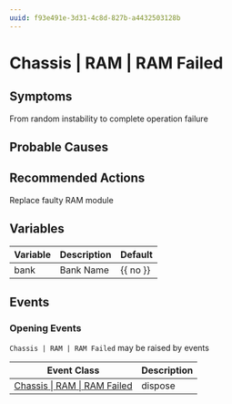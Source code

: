 ```yaml
---
uuid: f93e491e-3d31-4c8d-827b-a4432503128b
---
```

# Chassis | RAM | RAM Failed

## Symptoms

From random instability to complete operation failure

## Probable Causes

## Recommended Actions

Replace faulty RAM module

## Variables

| Variable | Description | Default  |
| -------- | ----------- | -------- |
| bank     | Bank Name   | {{ no }} |

## Events

### Opening Events
`Chassis | RAM | RAM Failed` may be raised by events

| Event Class                                                                             | Description |
| --------------------------------------------------------------------------------------- | ----------- |
| [Chassis \| RAM \| RAM Failed](ref://event-classes-reference/chassis/ram/ram-failed.md) | dispose     |
